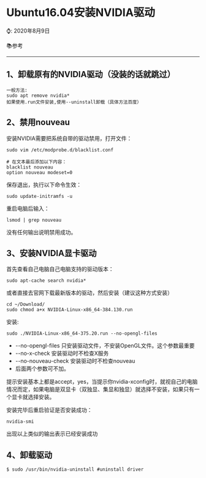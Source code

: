 # Ubuntu16.04安装NVIDIA驱动

⌚️: 2020年8月9日

📚参考

---

## 1、卸载原有的NVIDIA驱动（没装的话就跳过）
```
一般方法:
sudo apt remove nvidia*
如果使用.run文件安装,使用--uninstall卸载（具体方法百度）
```
## 2、禁用nouveau
安装NVIDIA需要把系统自带的驱动禁用，打开文件：
```
sudo vim /etc/modprobe.d/blacklist.conf

# 在文本最后添加以下内容：
blacklist nouveau
option nouveau modeset=0
```


保存退出，执行以下命令生效：
```
sudo update-initramfs -u
```
重启电脑后输入：
```
lsmod | grep nouveau
```
没有任何输出说明禁用成功。

## 3、安装NVIDIA显卡驱动
首先查看自己电脑自己电脑支持的驱动版本：   
```
sudo apt-cache search nvidia*     
```
或者直接去官网下载最新版本的驱动，然后安装（建议这种方式安装）
```
cd ~/Download/ 
sudo chmod a+x NVIDIA-Linux-x86_64-384.130.run
```
安装:
```
sudo ./NVIDIA-Linux-x86_64-375.20.run --no-opengl-files
```
* --no-opengl-files 只安装驱动文件，不安装OpenGL文件。这个参数最重要
* --no-x-check 安装驱动时不检查X服务
* --no-nouveau-check 安装驱动时不检查nouveau 
* 后面两个参数可不加。   

提示安装基本上都是accept，yes，当提示你nvidia-xconfig时，就视自己的电脑情况而定，如果电脑是双显卡（双独显、集显和独显）就选择不安装，如果只有一个显卡就选择安装。    

安装完毕后重启验证是否安装成功：
```
nvidia-smi
```
出现以上类似的输出表示已经安装成功
## 4、卸载驱动
```
$ sudo /usr/bin/nvidia-uninstall #uninstall driver
```
